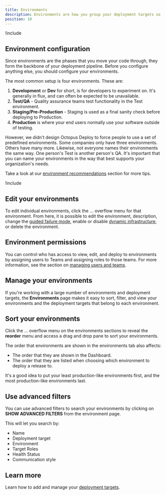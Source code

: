 ```yaml
---
title: Environments
description: Environments are how you group your deployment targets so you can promote your software through different phases, for instance, into Development, then Test, and finally into Production.
position: 10
---
```


!include <environments>

## Environment configuration

Since environments are the phases that you move your code through, they form the backbone of your deployment pipeline. Before you configure anything else, you should configure your environments.

The most common setup is four environments. These are:

1. **Development** or **Dev** for short, is for developers to experiment on. It's generally in flux, and can often be expected to be unavailable.
1. **Test/QA** - Quality assurance teams test functionality in the Test environment.
1. **Staging/Pre-Production** - Staging is used as a final sanity check before deploying to Production.
1. **Production** is where your end users normally use your software outside of testing.

However, we didn't design Octopus Deploy to force people to use a set of predefined environments. Some companies only have three environments. Others have many more. Likewise, not everyone names their environments the same way. One person's Test is another person's QA. It's important that you can name your environments in the way that best supports your organization's needs.

Take a look at our [environment recommendations](/docs/infrastructure/environments/environment-recommendations.md) section for more tips.

!include <add-new-environments>

## Edit your environments

To edit individual environments, click the ... overflow menu for that environment. From here, it is possible to edit the environment, description, change the [guided failure mode](#guided-failure-mode), enable or disable [dynamic infrastructure](/docs/infrastructure/deployment-targets/dynamic-infrastructure/index.md), or delete the environment.

## Environment permissions

You can control who has access to view, edit, and deploy to environments by assigning users to Teams and assigning roles to those teams. For more information, see the section on [managing users and teams](/docs/security/users-and-teams/index.md).

## Manage your environments

If you're working with a large number of environments and deployment targets, the **Environments** page makes it easy to sort, filter, and view your environments and the deployment targets that belong to each environment.

## Sort your environments

Click the ... overflow menu on the environments sections to reveal the **reorder** menu and access a drag and drop pane to sort your environments.

The order that environments are shown in the environments tab also affects:

- The order that they are shown in the Dashboard.
- The order that they are listed when choosing which environment to deploy a release to.

It's a good idea to put your least production-like environments first, and the most production-like environments last.

## Use advanced filters

You can use advanced filters to search your environments by clicking on **SHOW ADVANCED FILTERS** from the environment page.

This will let you search by:

- Name
- Deployment target
- Environment
- Target Roles
- Health Status
- Communication style

## Learn more

Learn how to add and manage your [deployment targets](/docs/infrastructure/deployment-targets/index.md).
